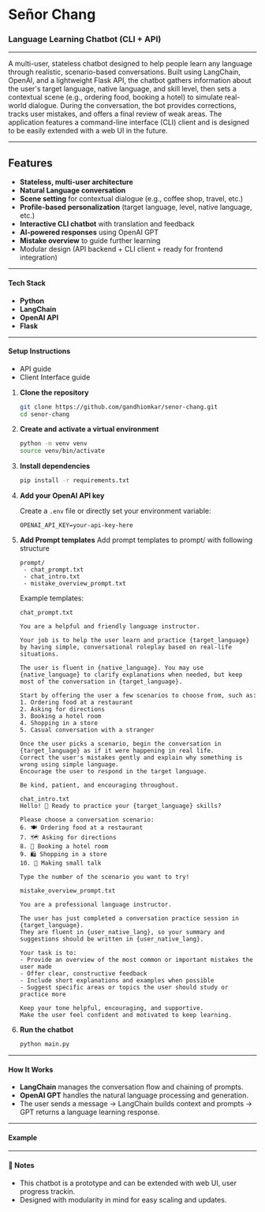 

# Señor Chang 
### Language Learning Chatbot (CLI + API)

---

A multi-user, stateless chatbot designed to help people learn any language through realistic, scenario-based conversations. Built using LangChain, OpenAI, and a lightweight Flask API, the chatbot gathers information about the user's target language, native language, and skill level, then sets a contextual scene (e.g., ordering food, booking a hotel) to simulate real-world dialogue. During the conversation, the bot provides corrections, tracks user mistakes, and offers a final review of weak areas. The application features a command-line interface (CLI) client and is designed to be easily extended with a web UI in the future.

---

##  Features

-  **Stateless, multi-user architecture**
-  **Natural Language conversation**
-  **Scene setting** for contextual dialogue (e.g., coffee shop, travel, etc.)
-  **Profile-based personalization** (target language, level, native language, etc.)
-  **Interactive CLI chatbot** with translation and feedback
-  **AI-powered responses** using OpenAI GPT
-  **Mistake overview** to guide further learning
-  Modular design (API backend + CLI client + ready for frontend integration)

---

#### Tech Stack
- **Python**
- **LangChain**
- **OpenAI API**
- **Flask**

---

#### Setup Instructions

  - API guide
  - Client Interface guide

1. **Clone the repository**
   ```bash
   git clone https://github.com/gandhiomkar/senor-chang.git
   cd senor-chang
   ```

2. **Create and activate a virtual environment**
   ```bash
   python -m venv venv
   source venv/bin/activate  
   ```

3. **Install dependencies**
   ```bash
   pip install -r requirements.txt
   ```

4. **Add your OpenAI API key**

   Create a `.env` file or directly set your environment variable:
   ```
   OPENAI_API_KEY=your-api-key-here
   ```

5. **Add Prompt templates**
   Add prompt templates to prompt/ with following structure
   ```
   prompt/
    - chat_prompt.txt
    - chat_intro.txt
    - mistake_overview_prompt.txt
    ```
    Example templates:
    ```
    chat_prompt.txt

    You are a helpful and friendly language instructor.

    Your job is to help the user learn and practice {target_language} by having simple, conversational roleplay based on real-life situations.

    The user is fluent in {native_language}. You may use {native_language} to clarify explanations when needed, but keep most of the conversation in {target_language}.

    Start by offering the user a few scenarios to choose from, such as:
    1. Ordering food at a restaurant
    2. Asking for directions
    3. Booking a hotel room
    4. Shopping in a store
    5. Casual conversation with a stranger

    Once the user picks a scenario, begin the conversation in {target_language} as if it were happening in real life. 
    Correct the user's mistakes gently and explain why something is wrong using simple language. 
    Encourage the user to respond in the target language.

    Be kind, patient, and encouraging throughout.

    ```

    ```
    chat_intro.txt
    Hello! 👋 Ready to practice your {target_language} skills?

    Please choose a conversation scenario:
    6. 🍽️ Ordering food at a restaurant
    7. 🗺️ Asking for directions
    8. 🏨 Booking a hotel room
    9. 🛍️ Shopping in a store
    10. 💬 Making small talk

    Type the number of the scenario you want to try!

    ```

    ```
    mistake_overview_prompt.txt

    You are a professional language instructor.

    The user has just completed a conversation practice session in {target_language}. 
    They are fluent in {user_native_lang}, so your summary and suggestions should be written in {user_native_lang}.

    Your task is to:
    - Provide an overview of the most common or important mistakes the user made
    - Offer clear, constructive feedback
    - Include short explanations and examples when possible
    - Suggest specific areas or topics the user should study or practice more

    Keep your tone helpful, encouraging, and supportive. 
    Make the user feel confident and motivated to keep learning.

    ```

6. **Run the chatbot**
   ```bash
   python main.py
   ```

---

#### How It Works
- **LangChain** manages the conversation flow and chaining of prompts.
- **OpenAI GPT** handles the natural language processing and generation.
- The user sends a message → LangChain builds context and prompts → GPT returns a language learning response.

---

#### Example


---

#### 📌 Notes
- This chatbot is a prototype and can be extended with web UI, user progress trackin.
- Designed with modularity in mind for easy scaling and updates.

